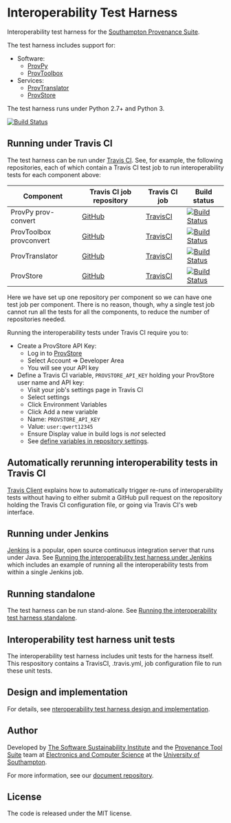 # Interoperability Test Harness

Interoperability test harness for the [Southampton Provenance Suite](https://provenance.ecs.soton.ac.uk).

The test harness includes support for:

* Software:
  - [ProvPy](https://github.com/trungdong/prov)
  - [ProvToolbox](https://github.com/lucmoreau/ProvToolbox)
* Services:
  - [ProvTranslator](https://provenance.ecs.soton.ac.uk/validator/view/translator.html)
  - [ProvStore](https://provenance.ecs.soton.ac.uk/store/)

The test harness runs under Python 2.7+ and Python 3.

[![Build Status](https://travis-ci.org/prov-suite/interop-test-harness.svg)](https://travis-ci.org/prov-suite/interop-test-harness)

## Running under Travis CI

The test harness can be run under [Travis CI](https://travis-ci.org). See, for example, the following repositories, each of which contain a Travis CI test job to run interoperability tests for each component above:

| Component | Travis CI job repository | Travis CI job | Build status |
| --------- | ------------------------ | ------------- | ------------ |
| ProvPy prov-convert | [GitHub](https://github.com/prov-suite/provpy-interop-job) | [TravisCI](https://travis-ci.org/prov-suite/provpy-interop-job) | [![Build Status](https://travis-ci.org/prov-suite/provpy-interop-job.svg)](https://travis-ci.org/prov-suite/provpy-interop-job) |
| ProvToolbox provconvert | [GitHub](https://github.com/prov-suite/provtoolbox-interop-job) | [TravisCI](https://travis-ci.org/prov-suite/provtoolbox-interop-job) | [![Build Status](https://travis-ci.org/prov-suite/provtoolbox-interop-job.svg)](https://travis-ci.org/prov-suite/provtoolbox-interop-job) |
| ProvTranslator | [GitHub](https://github.com/prov-suite/provtranslator-interop-job) | [TravisCI](https://travis-ci.org/prov-suite/provtranslator-interop-job) | [![Build Status](https://travis-ci.org/prov-suite/provtranslator-interop-job.svg)](https://travis-ci.org/prov-suite/provtranslator-interop-job) |
| ProvStore | [GitHub](https://github.com/prov-suite/provstore-interop-job) | [TravisCI](https://travis-ci.org/prov-suite/provstore-interop-job) | [![Build Status](https://travis-ci.org/prov-suite/provstore-interop-job.svg)](https://travis-ci.org/prov-suite/provstore-interop-job) |

Here we have set up one repository per component so we can have one test job per component. There is no reason, though, why a single test job cannot run all the tests for all the components, to reduce the number of repositories needed.

Running the interoperability tests under Travis CI require you to:

* Create a ProvStore API Key:
  - Log in to [ProvStore](https://provenance.ecs.soton.ac.uk/store)
  - Select Account => Developer Area
  - You will see your API key
* Define a Travis CI variable, `PROVSTORE_API_KEY` holding your ProvStore user name and API key:
  - Visit your job's settings page in Travis CI
  - Select settings
  - Click Environment Variables
  - Click Add a new variable
  - Name: `PROVSTORE_API_KEY`
  - Value: `user:qwert12345`
  - Ensure Display value in build logs is *not* selected
  - See [define variables in repository settings](http://docs.travis-ci.com/user/environment-variables/#Defining-Variables-in-Repository-Settings).

## Automatically rerunning interoperability tests in Travis CI

[Travis Client](./docs/TravisClient.md) explains how to automatically trigger re-runs of interoperability tests without having to either submit a GitHub pull request on the repository holding the Travis CI configuration file, or going via Travis CI's web interface.

## Running under Jenkins

[Jenkins](https://jenkins-ci.org) is a popular, open source continuous integration server that runs under Java. See [Running the interoperability test harness under Jenkins](./docs/Jenkins.md) which includes an example of running all the interoperability tests from within a single Jenkins job.

## Running standalone

The test harness can be run stand-alone. See [Running the interoperability test harness standalone](./docs/Standalone.md).

## Interoperability test harness unit tests

The interoperability test harness includes unit tests for the harness itself. This respository contains a TravisCI, .travis.yml, job configuration file to run these unit tests.

## Design and implementation

For details, see [nteroperability test harness design and implementation](./docs/Design.md).

## Author

Developed by [The Software Sustainability Institute](http://www.software.ac.uk>) and the [Provenance Tool Suite](http://provenance.ecs.soton.ac.uk/) team at [Electronics and Computer Science](http://www.ecs.soton.ac.uk) at the [University of Southampton](http://www.soton.ac.uk).

For more information, see our [document repository](https://github.com/prov-suite/ssi-consultancy/).

## License

The code is released under the MIT license.
